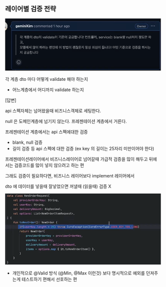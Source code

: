 ## 레이어별 검증 전략

![](../images/356ea36b.png)

각 계층 dto 마다 어떻게 validate 해야 하는지
- 어느계층에서 어디까지 validate 하는지

[답변]

api 스펙자체는 넘어왔을때 비즈니스객체로 세팅한다.

null 은 도메인계층에 넘기지 않는다. 프레젠테이션 계층에서 거른다.

프레젠테이션 계층에서는 api 스펙에대한 검증 
- blank, null 검증
- 길이 검증 등 api 스펙에 대한 검증 (ex key 의 길이는 25자리 미만이어야 한다)

프레젠테이션레이어에서 비즈니스레이어로 넘어갈때 가급적 검증을 많이 해두고 뒤에서는 검증코드를 많이 넣지 않으려고 하는 편

그래도 검증이 필요하다면, 비즈니스 레이어보다 implement 레이어에서 

dto 에 데이터를 넣을때 잘넣었으면 꺼낼때 (읽을때) 검증 X  

![](../images/8c5d5ad6.png)

- 개인적으로 @Valid 방식 (@Min, @Max 이런것) 보다 명시적으로 예외를 던져주는게 테스트하기 편해서 선호하는 편
 
